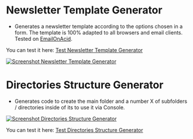 # Newsletter Template Generator  

- Generates a newsletter template according to the options chosen in a form. The template is 100% adapted to all browsers and email clients. Tested on [EmailOnAcid](https://www.emailonacid.com/).  

You can test it here: [Test Newsletter Template Generator](http://soydiego.com.ar/myCodes/codeGenerator/templateGenerator/)  

[![Screenshot Newsletter Template Generator](https://i.gyazo.com/a3706afbb14476f6a415e4ae654eb701.gif)](https://gyazo.com/a3706afbb14476f6a415e4ae654eb701)

# Directories Structure Generator
- Generates code to create the main folder and a number X of subfolders / directories inside of its to use it via Console.  

[![Screenshot Directories Structure Generator](https://i.gyazo.com/292f9188c6a285470743cdc0605accdc.gif)](https://gyazo.com/292f9188c6a285470743cdc0605accdc)  

You can test it here: [Test Directories Structure Generator](http://soydiego.com.ar/myCodes/codeGenerator/directoriesStructureGenerator/)
